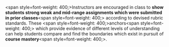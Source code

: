 <span style=font-weight: 400;>Instructors are encouraged in class to </span>**show students strong weak and mid-range assignments which were submitted in prior classes**<span style=font-weight: 400;> according to devised rubric standards. These </span><span style=font-weight: 400;>anchors</span><span style=font-weight: 400;> which provide evidence of different levels of understanding can help students compare and find the boundaries which exist in pursuit of </span>**course mastery**<span style=font-weight: 400;>.</span>